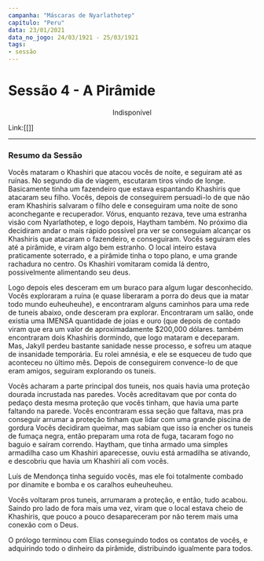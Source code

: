 ```yaml
---
campanha: "Máscaras de Nyarlathotep"
capítulo: "Peru"
data: 23/01/2021
data_no_jogo: 24/03/1921 - 25/03/1921
tags: 
- sessão
---
```

# Sessão 4 - A Pirâmide

<div align="center">Indisponível</div>

Link:[[]]

---

### Resumo da Sessão
Vocês mataram o Khashiri que atacou vocês de noite, e seguiram até as ruínas. No segundo dia de viagem, escutaram tiros vindo de longe. Basicamente tinha um fazendeiro que estava espantando Khashiris que atacaram seu filho. Vocês, depois de conseguirem persuadi-lo de que não eram Khashiris salvaram o filho dele e conseguiram uma noite de sono aconchegante e recuperador. Vórus, enquanto rezava, teve uma estranha visão com Nyarlathotep, e logo depois, Haytham também. No próximo dia decidiram andar o mais rápido possível pra ver se conseguiam alcançar os Khashiris que atacaram o fazendeiro, e conseguiram. Vocês seguiram eles até a pirâmide, e viram algo bem estranho. O local inteiro estava praticamente soterrado, e a pirâmide tinha o topo plano, e uma grande rachadura no centro. Os Khashiri vomitaram comida lá dentro, possivelmente alimentando seu deus. 

Logo depois eles desceram em um buraco para algum lugar desconhecido. Vocês exploraram a ruína (e quase liberaram a porra do deus que ia matar todo mundo euheuheuhe), e encontraram alguns caminhos para uma rede de tuneis abaixo, onde desceram pra explorar. Encontraram um salão, onde existia uma IMENSA quantidade de joias e ouro (que depois de contado viram que era um valor de aproximadamente $200,000 dólares. também encontraram dois Khashiris dormindo, que logo mataram e deceparam. Mas, Jakyll perdeu bastante sanidade nesse processo, e sofreu um ataque de insanidade temporária. Eu rolei amnésia, e ele se esqueceu de tudo que aconteceu no último mês. Depois de conseguirem convence-lo de que eram amigos, seguiram explorando os tuneis. 

Vocês acharam a parte principal dos tuneis, nos quais havia uma proteção dourada incrustada nas paredes. Vocês acreditavam que por conta do pedaço desta mesma proteção que vocês tinham, que havia uma parte faltando na parede. Vocês encontraram essa seção que faltava, mas pra conseguir arrumar a proteção tinham que lidar com uma grande piscina de gordura Vocês decidiram queimar, mas sabiam que isso ia encher os tuneis de fumaça negra, então preparam uma rota de fuga, tacaram fogo no baguio e saíram correndo. Haytham, que tinha armado uma simples armadilha caso um Khashiri aparecesse, ouviu está armadilha se ativando, e descobriu que havia um Khashiri ali com vocês. 

Luís de Mendonça tinha seguido vocês, mas ele foi totalmente combado por dinamite e bomba e os caralhos euheuheuheu.

Vocês voltaram pros tuneis, arrumaram a proteção, e então, tudo acabou. Saindo pro lado de fora mais uma vez, viram que o local estava cheio de Khashiris, que pouco a pouco desapareceram por não terem mais uma conexão com o Deus.

O prólogo terminou com Elias conseguindo todos os contatos de vocês, e adquirindo todo o dinheiro da pirâmide, distribuindo igualmente para todos.


